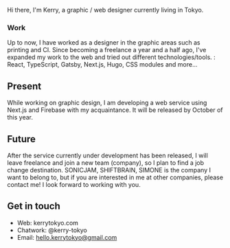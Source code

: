 Hi there, I'm Kerry, a graphic / web designer currently living in Tokyo.

### Work
Up to now, I have worked as a designer in the graphic areas such as printing and CI. Since becoming a freelance a year and a half ago, I've expanded my work to the web and tried out different technologies/tools. : React, TypeScript, Gatsby, Next.js, Hugo, CSS modules and more...

## Present 
While working on graphic design, I am developing a web service using Next.js and Firebase with my acquaintance. It will be released by October of this year.

## Future 
After the service currently under development has been released, I will leave freelance and join a new team (company), so I plan to find a job change destination.
SONICJAM, SHIFTBRAIN, SIMONE is the company I want to belong to, but if you are interested in me at other companies, please contact me!
I look forward to working with you.


## Get in touch
- Web: kerrytokyo.com
- Chatwork: @kerry-tokyo
- Email: hello.kerrytokyo@gmail.com
